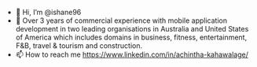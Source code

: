 - 👋 Hi, I’m @ishane96
- 👀 Over 3 years of commercial experience with mobile application development in two leading organisations in Australia and United States of America which      includes domains in business, fitness, entertainment, F&B, travel & tourism and construction.
- 📫 How to reach me https://www.linkedin.com/in/achintha-kahawalage/

<!---
ishane96/ishane96 is a ✨ special ✨ repository because its `README.md` (this file) appears on your GitHub profile.
You can click the Preview link to take a look at your changes.
--->

